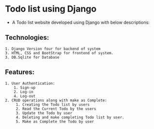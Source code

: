 # Todo list using Django 
* A Todo list website developed using Django with below descriptions: 

## Technologies:
    1. Django Version four for backend of system
    3. HTML, CSS and BootStrap for frontend of system. 
    3. DB.Sqlite for Database 
## Features:
    1. User Authentication:
        1. Sign-up
        2. Log-in
        4. Log-out
    2. CRUD operations along with make as Complete:
         1. Creating the Todo list by users 
         2. Read the Current Todo by the users
         3. Update the Todo by user
         4. Deleting and make completing Todo list by user. 
         5. Make as Complete the Todo by user 
